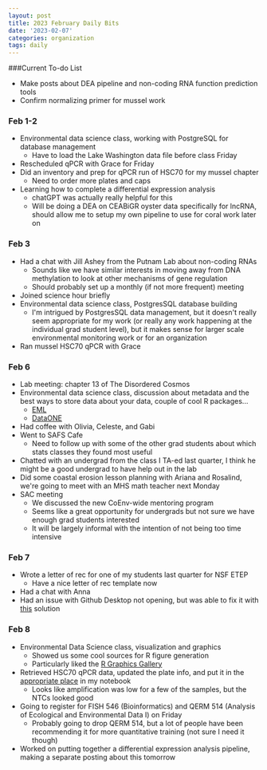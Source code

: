 ```yaml
---
layout: post
title: 2023 February Daily Bits
date: '2023-02-07'
categories: organization
tags: daily
---
```

###Current To-do List
* Make posts about DEA pipeline and non-coding RNA function prediction tools
* Confirm normalizing primer for mussel work

### Feb 1-2
* Environmental data science class, working with PostgreSQL for database management
  * Have to load the Lake Washington data file before class Friday
* Rescheduled qPCR with Grace for Friday
* Did an inventory and prep for qPCR run of HSC70 for my mussel chapter
  * Need to order more plates and caps
* Learning how to complete a differential expression analysis
  * chatGPT was actually really helpful for this
  * Will be doing a DEA on CEABiGR oyster data specifically for lncRNA, should         allow me to setup my own pipeline to use for coral work later on

### Feb 3
* Had a chat with Jill Ashey from the Putnam Lab about non-coding RNAs
  * Sounds like we have similar interests in moving away from DNA methylation to       look at other mechanisms of gene regulation
  * Should probably set up a monthly (if not more frequent) meeting
* Joined science hour briefly
* Environmental data science class, PostgresSQL database building
  * I'm intrigued by PostgresSQL data management, but it doesn't really seem           appropriate for my work (or really any work happening at the individual grad       student level), but it makes sense for larger scale environmental monitoring       work or for an organization
* Ran mussel HSC70 qPCR with Grace

### Feb 6
* Lab meeting: chapter 13 of The Disordered Cosmos
* Environmental data science class, discussion about metadata and the best ways to   store data about your data, couple of cool R packages...
  * [EML](https://docs.ropensci.org/EML/index.html)
  * [DataONE](https://github.com/DataONEorg/rdataone)
* Had coffee with Olivia, Celeste, and Gabi
* Went to SAFS Cafe
  * Need to follow up with some of the other grad students about which stats           classes they found most useful
* Chatted with an undergrad from the class I TA-ed last quarter, I think he might    be a good undergrad to have help out in the lab
* Did some coastal erosion lesson planning with Ariana and Rosalind, we're going to   meet with an MHS math teacher next Monday
* SAC meeting
  * We discussed the new CoEnv-wide mentoring program
  * Seems like a great opportunity for undergrads but not sure we have enough grad     students interested
  * It will be largely informal with the intention of not being too time intensive

### Feb 7
* Wrote a letter of rec for one of my students last quarter for NSF ETEP
  * Have a nice letter of rec template now
* Had a chat with Anna
* Had an issue with Github Desktop not opening, but was able to fix it with          [this](https://github.com/desktop/desktop/issues/14735) solution

### Feb 8
* Environmental Data Science class, visualization and graphics
  * Showed us some cool sources for R figure generation
  * Particularly liked the [R Graphics Gallery](https://r-graph-gallery.com/)
* Retrieved HSC70 qPCR data, updated the plate info, and put it in the [appropriate   place](https://zbengt.github.io/2023-02-03-Mussel_HeatStress_Primers/) in my       notebook
  * Looks like amplification was low for a few of the samples, but the NTCs looked     good
* Going to register for FISH 546 (Bioinformatics) and QERM 514 (Analysis of          Ecological and Environmental Data I) on Friday
  * Probably going to drop QERM 514, but a lot of people have been recommending it     for more quantitative training (not sure I need it though)
* Worked on putting together a differential expression analysis pipeline, making a   separate posting about this tomorrow